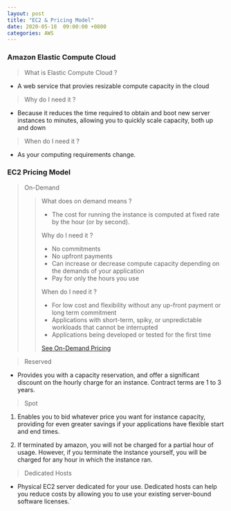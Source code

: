 ```yaml
---
layout: post
title: "EC2 & Pricing Model"
date: 2020-05-18  09:00:00 +0800
categories: AWS
---
```


### Amazon Elastic Compute Cloud
> What is Elastic Compute Cloud ?

- A web service that provies resizable compute capacity in the cloud

> Why do I need it ?

- Because it reduces the time required to obtain and boot new server instances to minutes, allowing you  to quickly scale capacity, both up and down

> When do I need it ?
- As your computing requirements change.

### EC2 Pricing Model

> On-Demand
>
>> What does on demand means ?
>> - The cost for running the instance is computed at fixed rate by the hour (or by second).
>> 
>> Why do I need it ?
>> - No commitments 
>> - No upfront payments
>> - Can increase or decrease compute capacity depending on the demands of your application
>> - Pay for only the hours you use
>>
>> When do I need it ?
>> - For low cost and flexibility without any up-front payment or long term commitment
>> - Applications with short-term, spiky, or unpredictable workloads that cannot be interrupted
>> - Applications being developed or tested for the first time
>>
>> [See On-Demand Pricing](https://aws.amazon.com/ec2/pricing/on-demand/ "EC2 On-Demand Pricing")

> Reserved

- Provides you with a capacity reservation, and offer a significant discount on the hourly charge for an instance. Contract terms are 1 to 3 years.

> Spot
   
1. Enables you to bid whatever price you want for instance capacity, providing for even greater savings if your applications have flexible start and end times.
   
2. If terminated by amazon, you will not be charged for a partial hour of usage. However, if you terminate the instance yourself, you will be charged for any hour in which the instance ran.

> Dedicated Hosts

- Physical EC2 server dedicated for your use. Dedicated hosts can help you reduce costs by allowing you to use your existing server-bound software licenses.`